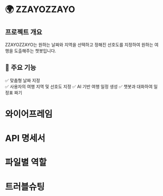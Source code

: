 # 🌍 ZZAYOZZAYO
## 프로젝트 개요
ZZAYOZZAYO는 원하는 날짜와 지역을 선택하고 정해진 선호도를 지정하여 원하는 여행을 도출해주는 챗봇입니다.

## 🎯 주요 기능  

✅ 맞춤형 날짜 지정  
✅ 사용자의 여행 지역 및 선호도 지정
✅ AI 기반 여행 일정 생성 
✅ 챗봇과 대화하여 일정표 짜기


# 와이어프레임

# API 명세서

# 파일별 역할

# 트러블슈팅


